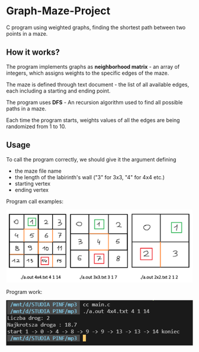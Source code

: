 # Graph-Maze-Project
C program using weighted graphs, finding the shortest path between two points in a maze.

## How it works?
The program implements graphs as **neighborhood matrix** - an array of integers, which assigns weights to the specific edges of the maze. 

The maze is defined through text document - the list of all available edges, each including a starting and ending point.

The program uses **DFS** - An recursion algorithm used to find all possible paths in a maze.

Each time the program starts, weights values of all the edges are being randomized from 1 to 10. 

## Usage

To call the program correctly, we should give it the argument defining 
- the maze file name
- the length of the labirinth's wall ("3" for 3x3, "4" for 4x4 etc.)
- starting vertex
- ending vertex

Program call examples:

![Call examples](https://github.com/czaacza/Graph-Maze-Project/blob/master/call-examples.PNG)

Program work:

![Program call](https://github.com/czaacza/Graph-Maze-Project/blob/master/program-call.PNG)
